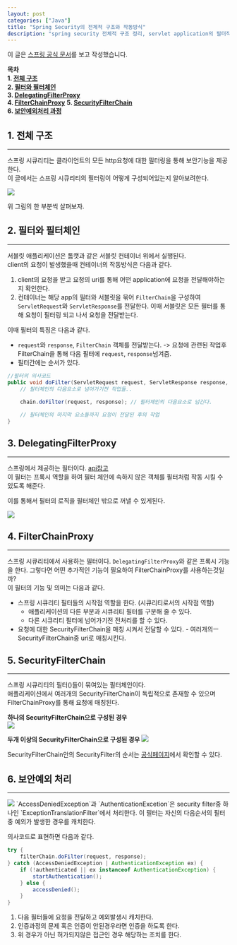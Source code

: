 ```yaml
---
layout: post
categories: ["Java"]
title: "Spring Security의 전체적 구조와 작동방식"
description: "spring security 전체적 구조 정리, servlet application의 필터작동 방식"
---
```

이 글은 [스프링 공식 문서](https://docs.spring.io/spring-security/reference/servlet/architecture.html)를 보고 작성했습니다.  
  
__목차__  
__1. [전체 구조](#1-전체-구조)__  
__2. [필터와 필터체인](#2-필터와-필터체인)__  
__3. [DelegatingFilterProxy](#3-delegatingfilterproxy)__  
__4. [FilterChainProxy](#4-filterchainproxy)__
__5. [SecurityFilterChain](#5-securityfilterchain)__  
__6. [보안예외처리 과정](#6-보안예외-처리)__   
  
## 1. 전체 구조
***
스프링 시큐리티는 클라이언트의 모든 http요청에 대한 필터링을 통해 보안기능을 제공한다.  
이 글에서는 스프링 시큐리티의 필터링이 어떻게 구성되어있는지 알아보려한다.  

<img src="/assets/img/post/Java/spring_security_architecture/multi-securityfilterchain.png">  

위 그림의 한 부분씩 살펴보자.  

## 2. 필터와 필터체인
***
서블릿 애플리케이션은 톰캣과 같은 서블릿 컨테이너 위에서 실행된다.  
client의 요청이 발생했을때 컨테이너의 작동방식은 다음과 같다.  
1. client의 요청을 받고 요청의 uri를 통해 어떤 application에 요청을 전달해야하는지 확인한다.
2. 컨테이너는 해당 app의 필터와 서블릿을 묶어 `FilterChain`을 구성하여 `ServletRequest`와 `ServletResponse`를 전달한다. 이때 서블릿은 모든 필터를 통해 요청이 필터링 되고 나서 요청을 전달받는다. 
  
이때 필터의 특징은 다음과 같다.
* `request`와 `response`, `FilterChain` 객체를 전달받는다. -> 요청에 관련된 작업후 FilterChain을 통해 다음 필터에 `request`, `response`넘겨줌.
* 필터간에는 순서가 있다.
  
```java
//필터의 의사코드
public void doFilter(ServletRequest request, ServletResponse response, FilterChain chain){  
    // 필터체인의 다음요소로 넘어가기전 작업들.. 
     
    chain.doFilter(request, response); // 필터체인의 다음요소로 넘긴다.

    // 필터체인의 마지막 요소들까지 요청이 전달된 후의 작업 
} 
```

## 3. DelegatingFilterProxy
***
스프링에서 제공하는 필터이다. [api참고](https://docs.spring.io/spring-framework/docs/5.3.19/javadoc-api/org/springframework/web/filter/DelegatingFilterProxy.html)  
이 필터는 프록시 역할을 하여 필터 체인에 속하지 않은 객체를 필터처럼 작동 시킬 수 있도록 해준다.  
  
이를 통해서 필터의 로직을 필터체인 밖으로 꺼낼 수 있게된다.  

<img src="/assets/img/post/Java/spring_security_architecture/delegatingfilterproxy.png"/>

## 4. FilterChainProxy
***
스프링 시큐리티에서 사용하는 필터이다. `DelegatingFilterProxy`와 같은 프록시 기능을 한다. 
그렇다면 어떤 추가적인 기능이 필요하여 FilterChainProxy를 사용하는것일까?   
이 필터의 기능 및 의미는 다음과 같다.  
* 스프링 시큐리티 필터들의 시작점 역할을 한다. (시큐리티로서의 시작점 역할)
    * 애플리케이션의 다른 부분과 시큐리티 필터를 구분해 줄 수 있다.
    * 다른 시큐리티 필터에 넘어가기전 전처리를 할 수 있다.
* 요청에 대한 SecurityFilterChain을 매칭 시켜서 전달할 수 있다. - 여러개의ㅡ SecurityFilterChain중 uri로 매칭시킨다.
  
## 5. SecurityFilterChain
***
스프링 시큐리티의 필터()들이 묶여있는 필터체인이다.  
애플리케이션에서 여러개의 SecurityFilterChain이 독립적으로 존재할 수 있으며 FilterChainProxy를 통해 요청에 매칭된다.  
  
__하나의 SecurityFilterChain으로 구성된 경우__  
<img src="/assets/img/post/Java/spring_security_architecture/securityfilterchain.png">

__두개 이상의 SecurityFilterChain으로 구성된 경우__
<img src="/assets/img/post/Java/spring_security_architecture/multi-securityfilterchain.png">  

SecurityFilterChain안의 SecurityFilter의 순서는 [공식페이지](https://docs.spring.io/spring-security/reference/servlet/architecture.html#servlet-security-filters)에서 확인할 수 있다.  
  
## 6. 보안예외 처리
***
<img src="/assets/img/post/Java/spring_security_architecture/exceptiontranslationfilter.png"/>
`AccessDeniedException`과 `AuthenticationExcetion`은 security filter중 하나인 `ExceptionTranslationFilter`에서 처리한다.  
이 필터는 자신의 다음순서의 필터중 예외가 발생한 경우를 캐치한다.  
  
의사코드로 표현하면 다음과 같다.  
```java
try { 
    filterChain.doFilter(request, response);  
} catch (AccessDeniedException | AuthenticationException ex) {  
    if (!authenticated || ex instanceof AuthenticationException) {  
        startAuthentication();  
    } else {  
        accessDenied();  
    }  
} 
```
1. 다음 필터들에 요청을 전달하고 예외발생시 캐치한다.
2. 인증과정의 문제 혹은 인증이 안된경우라면 인증을 하도록 한다.
3. 위 경우가 아닌 허가되지않은 접근인 경우 해당하는 조치를 한다.